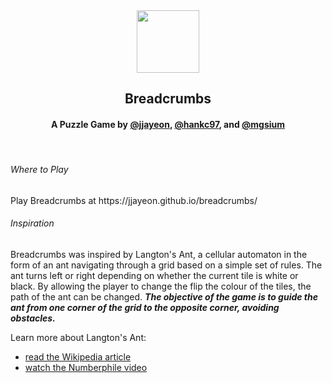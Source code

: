 <div align="center">
  <img src="https://cdn-icons-png.flaticon.com/512/47/47288.png" height="100"/>
  <h2>Breadcrumbs</h2>
  <h4>A Puzzle Game by <a href="https://github.com/jjayeon">@jjayeon</a>, <a href="https://github.com/hankc97">@hankc97</a>, and <a href="https://github.com/mgsium">@mgsium</a></h4>
</div>

<br/>

<h6>Where to Play</h6>
<p>Play Breadcrumbs at https://jjayeon.github.io/breadcrumbs/</p>

<h6>Inspiration</h6>
<p>Breadcrumbs was inspired by Langton's Ant, a cellular automaton in the form of an ant navigating through a grid based on a simple set of rules. The ant turns left or right depending on whether the current tile is white or black. By allowing the player to change the flip the colour of the tiles, the path of the ant can be changed. <strong><em>The objective of the game is to guide the ant from one corner of the grid to the opposite corner, avoiding obstacles.</em></strong></p>

Learn more about Langton's Ant:
- <a href="https://en.wikipedia.org/wiki/Langton%27s_ant">read the Wikipedia article</a>
- <a href="https://www.youtube.com/watch?v=NWBToaXK5T0">watch the Numberphile video</a>
